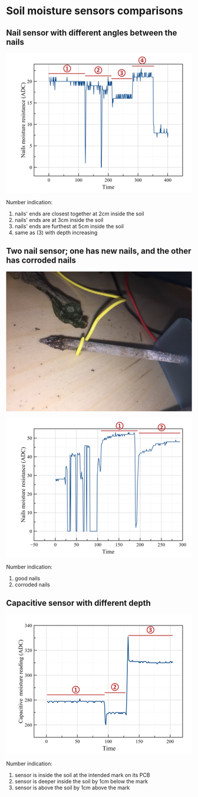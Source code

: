 
# Soil moisture sensors comparisons

## Nail sensor with different angles between the nails

![Nail angle DAQ](/Docs/DAQ/nails-angle-daq.png)

Number indication:
1. nails' ends are closest together at 2cm inside the soil
2. nails' ends are at 3cm inside the soil
3. nails' ends are furthest at 5cm inside the soil
4. same as (3) with depth increasing


## Two nail sensor; one has new nails, and the other has corroded nails

![Corroded nails](/Docs/DAQ/corroded-nails.jpg)

![Nail corrosion DAQ](/Docs/DAQ/nails-good-vs-corroded-daq.png)

Number indication:
1. good nails
2. corroded nails

## Capacitive sensor with different depth

![Capacitive depth DAQ](/Docs/DAQ/capacitive-depth-daq.png)

Number indication:
1. sensor is inside the soil at the intended mark on its PCB
2. sensor is deeper inside the soil by 1cm below the mark
4. sensor is above the soil by 1cm above the mark

